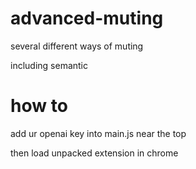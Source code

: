 # advanced-muting
several different ways of muting

including semantic


# how to

add ur openai key into main.js near the top

then load unpacked extension in chrome
